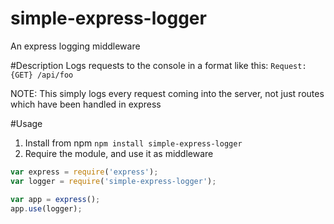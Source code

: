 # simple-express-logger
An express logging middleware

#Description
Logs requests to the console in a format like this: `Request: {GET} /api/foo`

NOTE: This simply logs every request coming into the server, not just routes which have been handled in express

#Usage
1. Install from npm
`npm install simple-express-logger`
2. Require the module, and use it as middleware
```javascript
var express = require('express');
var logger = require('simple-express-logger');

var app = express();
app.use(logger);
```


